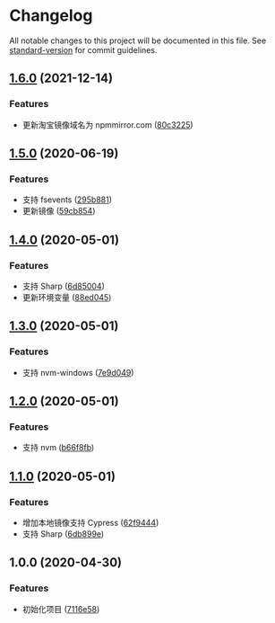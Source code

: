 # Changelog

All notable changes to this project will be documented in this file. See [standard-version](https://github.com/conventional-changelog/standard-version) for commit guidelines.

## [1.6.0](https://github.com/fjc0k/tbify/compare/v1.5.0...v1.6.0) (2021-12-14)

### Features

- 更新淘宝镜像域名为 npmmirror.com ([80c3225](https://github.com/fjc0k/tbify/commit/80c3225e8a054888d6658655751695314cd0ae0d))

## [1.5.0](https://github.com/fjc0k/tbify/compare/v1.4.0...v1.5.0) (2020-06-19)

### Features

- 支持 fsevents ([295b881](https://github.com/fjc0k/tbify/commit/295b881939d6853eebaa45f10dbde3c789a18d31))
- 更新镜像 ([59cb854](https://github.com/fjc0k/tbify/commit/59cb854038966f07daeadef63d1a7715f01b0da4))

## [1.4.0](https://github.com/fjc0k/tbify/compare/v1.3.0...v1.4.0) (2020-05-01)

### Features

- 支持 Sharp ([6d85004](https://github.com/fjc0k/tbify/commit/6d85004b2d222d60eb65bde985612ac124437e3c))
- 更新环境变量 ([88ed045](https://github.com/fjc0k/tbify/commit/88ed045333795985cfc8ec03da4f9ea64c19021b))

## [1.3.0](https://github.com/fjc0k/tbify/compare/v1.2.0...v1.3.0) (2020-05-01)

### Features

- 支持 nvm-windows ([7e9d049](https://github.com/fjc0k/tbify/commit/7e9d049ca4a8746a190c6ba2aa2103ae813c626e))

## [1.2.0](https://github.com/fjc0k/tbify/compare/v1.1.0...v1.2.0) (2020-05-01)

### Features

- 支持 nvm ([b66f8fb](https://github.com/fjc0k/tbify/commit/b66f8fbad0ce497827f830f1d5ec0f9e6517ba4d))

## [1.1.0](https://github.com/fjc0k/tbify/compare/v1.0.0...v1.1.0) (2020-05-01)

### Features

- 增加本地镜像支持 Cypress ([62f9444](https://github.com/fjc0k/tbify/commit/62f9444b1b143ccb3d7629d007913bd8bf776571))
- 支持 Sharp ([6db899e](https://github.com/fjc0k/tbify/commit/6db899e541618f0233424fb3e1905085a5e58e91))

## 1.0.0 (2020-04-30)

### Features

- 初始化项目 ([7116e58](https://github.com/fjc0k/tbify/commit/7116e58b9288989d980a0fee53bd8eb25fb4423c))
